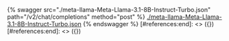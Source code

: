 [#references:start]: <> ({ "template": "openapi" })
[#references:start]: <> ({ "template": "openapi" })
{% swagger src="./meta-llama-Meta-Llama-3.1-8B-Instruct-Turbo.json" path="/v2/chat/completions" method="post" %}
[./meta-llama-Meta-Llama-3.1-8B-Instruct-Turbo.json](./meta-llama-Meta-Llama-3.1-8B-Instruct-Turbo.json)
{% endswagger %}
[#references:end]: <> ({})
[#references:end]: <> ({})